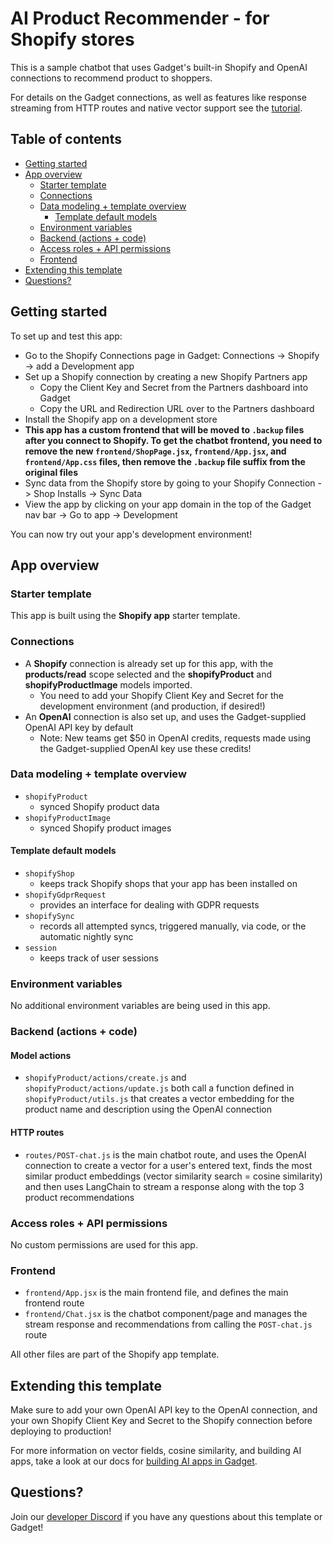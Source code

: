 # AI Product Recommender - for Shopify stores

This is a sample chatbot that uses Gadget's built-in Shopify and OpenAI connections to recommend product to shoppers.

For details on the Gadget connections, as well as features like response streaming from HTTP routes and native vector support see the [tutorial](https://docs.gadget.dev/guides/tutorials/ai-product-recommender).

## Table of contents

- [Getting started](#getting-started)
- [App overview](#app-overview)
  - [Starter template](#starter-template)
  - [Connections](#connections)
  - [Data modeling + template overview](#data-modeling-template-overview)
    - [Template default models](#template-default-models)
  - [Environment variables](#environment-variables)
  - [Backend (actions + code)](#backend-actions-code)
  - [Access roles + API permissions](#access-roles-api-permissions)
  - [Frontend](#frontend)
- [Extending this template](#extending-this-template)
- [Questions?](#questions)

## Getting started

To set up and test this app:

- Go to the Shopify Connections page in Gadget: Connections -> Shopify -> add a Development app
- Set up a Shopify connection by creating a new Shopify Partners app
  - Copy the Client Key and Secret from the Partners dashboard into Gadget
  - Copy the URL and Redirection URL over to the Partners dashboard
- Install the Shopify app on a development store
- **This app has a custom frontend that will be moved to `.backup` files after you connect to Shopify. To get the chatbot frontend, you need to remove the new `frontend/ShopPage.jsx`, `frontend/App.jsx`, and `frontend/App.css` files, then remove the `.backup` file suffix from the original files**
- Sync data from the Shopify store by going to your Shopify Connection -> Shop Installs -> Sync Data
- View the app by clicking on your app domain in the top of the Gadget nav bar -> Go to app -> Development

You can now try out your app's development environment!

## App overview

### Starter template

This app is built using the **Shopify app** starter template.

### Connections

- A **Shopify** connection is already set up for this app, with the **products/read** scope selected and the **shopifyProduct** and **shopifyProductImage** models imported.
  - You need to add your Shopify Client Key and Secret for the development environment (and production, if desired!) 
- An **OpenAI** connection is also set up, and uses the Gadget-supplied OpenAI API key by default
  - Note: New teams get $50 in OpenAI credits, requests made using the Gadget-supplied OpenAI key use these credits!

### Data modeling + template overview

- `shopifyProduct`
  - synced Shopify product data
- `shopifyProductImage`
  - synced Shopify product images

#### Template default models

- `shopifyShop`
   - keeps track Shopify shops that your app has been installed on
- `shopifyGdprRequest`
   - provides an interface for dealing with GDPR requests
- `shopifySync`
   - records all attempted syncs, triggered manually, via code, or the automatic nightly sync
- `session`
  - keeps track of user sessions

### Environment variables

No additional environment variables are being used in this app.

### Backend (actions + code)

#### Model actions

- `shopifyProduct/actions/create.js` and `shopifyProduct/actions/update.js` both call a function defined in `shopifyProduct/utils.js` that creates a vector embedding for the product name and description using the OpenAI connection

#### HTTP routes

- `routes/POST-chat.js` is the main chatbot route, and uses the OpenAI connection to create a vector for a user's entered text, finds the most similar product embeddings (vector similarity search = cosine similarity) and then uses LangChain to stream a response along with the top 3 product recommendations

### Access roles + API permissions

No custom permissions are used for this app.

### Frontend

- `frontend/App.jsx` is the main frontend file, and defines the main frontend route
- `frontend/Chat.jsx` is the chatbot component/page and manages the stream response and recommendations from calling the `POST-chat.js` route 

All other files are part of the Shopify app template.

## Extending this template

Make sure to add your own OpenAI API key to the OpenAI connection, and your own Shopify Client Key and Secret to the Shopify connection before deploying to production!

For more information on vector fields, cosine similarity, and building AI apps, take a look at our docs for [building AI apps in Gadget](https://docs.gadget.dev/guides/building-ai-apps).

## Questions?

Join our [developer Discord](https://ggt.link/discord) if you have any questions about this template or Gadget!